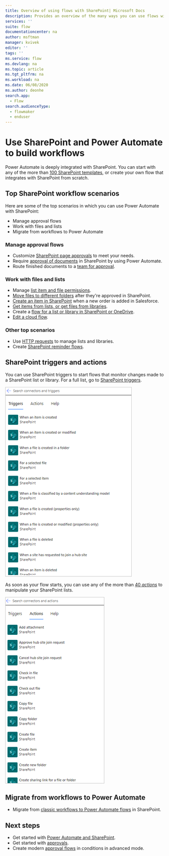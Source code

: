 ```yaml
---
title: Overview of using flows with SharePoint| Microsoft Docs
description: Provides an overview of the many ways you can use flows with SharePoint lists and files.
services: ''
suite: flow
documentationcenter: na
author: msftman
manager: kvivek
editor: ''
tags: ''
ms.service: flow
ms.devlang: na
ms.topic: article
ms.tgt_pltfrm: na
ms.workload: na
ms.date: 06/08/2020
ms.author: deonhe
search.app: 
  - Flow
search.audienceType: 
  - flowmaker
  - enduser
---
```

# Use SharePoint and Power Automate to build workflows

Power Automate is deeply integrated with SharePoint. You can start with any of the more than [100 SharePoint templates](https://flow.microsoft.com/templates/), or create your own flow that integrates with SharePoint from scratch.

## Top SharePoint workflow scenarios

Here are some of the top scenarios in which you can use Power Automate with SharePoint:

- Manage approval flows
- Work with files and lists
- Migrate from workflows to Power Automate

### Manage approval flows

- Customize [SharePoint page approvals](https://docs.microsoft.com/sharepoint/dev/business-apps/power-automate/guidance/customize-page-approvals) to meet your needs.
- Require [approval of documents](https://docs.microsoft.com/sharepoint/dev/business-apps/power-automate/guidance/require-doc-approval) in SharePoint by using Power Automate.
- Route finished documents to a [team for approval](./customize-sharepoint-page-approvals.md).

### Work with files and lists

- Manage [list item and file permissions](https://docs.microsoft.com/sharepoint/dev/business-apps/power-automate/guidance/manage-list-item-file-permissions).
- [Move files to different folders](https://docs.microsoft.com/sharepoint/dev/business-apps/power-automate/guidance/migrate-from-classic-workflows-to-power-automate-flows) after they're approved in SharePoint.
- [Create an item in SharePoint](https://docs.microsoft.com/sharepoint/dev/business-apps/power-automate/guidance/migrate-from-classic-workflows-to-power-automate-flows) when a new order is added in Salesforce.
- [Get items from lists, or get files from libraries](https://docs.microsoft.com/sharepoint/dev/business-apps/power-automate/guidance/working-with-get-items-and-get-files).
- Create a [flow for a list or library in SharePoint or OneDrive](https://support.microsoft.com/office/create-a-flow-for-a-list-or-library-in-sharepoint-or-onedrive-a9c3e03b-0654-46af-a254-20252e580d01).
- [Edit a cloud flow](https://support.microsoft.com/office/edit-a-flow-for-a-list-in-sharepoint-b6678daa-2c82-44eb-be3f-2a9cb56301e8).

### Other top scenarios

- Use [HTTP requests](https://docs.microsoft.com/sharepoint/dev/business-apps/power-automate/guidance/working-with-send-sp-http-request) to manage lists and libraries.
- Create [SharePoint reminder flows](create-sharepoint-reminder-flows.md).

## SharePoint triggers and actions

You can use SharePoint triggers to start flows that monitor changes made to a SharePoint list or library. For a full list, go to [SharePoint triggers](https://docs.microsoft.com/sharepoint/dev/business-apps/power-automate/sharepoint-connector-actions-triggers#sharepoint-triggers).

![A screenshot that shows some SharePoint triggers such as "When an item is created"](./media/overview-sharepoint/sharepoint-triggers.png)

As soon as your flow starts, you can use any of the more than [40 *actions*](https://docs.microsoft.com/sharepoint/dev/business-apps/power-automate/sharepoint-connector-actions-triggers#sharepoint-actions) to manipulate your SharePoint lists.

![A screenshot that shows some SharePoint actions such as "Add attachment" and "Check in file"](./media/overview-sharepoint/sharepoint-actions.png)

## Migrate from workflows to Power Automate

-  Migrate from [classic workflows to Power Automate flows](https://docs.microsoft.com/sharepoint/dev/business-apps/power-automate/guidance/migrate-from-classic-workflows-to-power-automate-flows) in SharePoint.

## Next steps

- Get started with [Power Automate and SharePoint](https://docs.microsoft.com/sharepoint/dev/business-apps/power-automate/get-started/create-your-first-flow). 
- Get started with [approvals](https://docs.microsoft.com/power-automate/get-started-approvals).
- Create modern [approval flows](use-expressions-in-conditions.md) in conditions in advanced mode.
